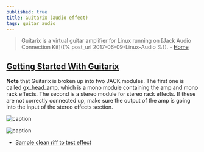 ```yaml
---
published: true
title: Guitarix (audio effect)
tags: guitar audio
---
```

> Guitarix is a virtual guitar amplifier for Linux running on [Jack Audio Connection Kit]({% post_url 2017-06-09-Linux-Audio %}). - [Home](https://guitarix.org/)

## [Getting Started With Guitarix](https://linuxaudio.github.io/libremusicproduction/html/articles/ultimate-guide-getting-started-guitarix.html)

**Note** that Guitarix is broken up into two JACK modules. The first one is called gx_head_amp, which is a mono module containing the amp and mono rack effects. The second is a stereo module for stereo rack effects. If these are not correctly connected up, make sure the output of the amp is going into the input of the stereo effects section.

![caption](https://linuxaudio.github.io/libremusicproduction/html/sites/default/files/articles/Standalone%20connections.png)

![caption](https://linuxaudio.github.io/libremusicproduction/html/sites/default/files/news/gx_gui_update.png)

- [Sample clean riff to test effect](https://www.youtube.com/watch?v=2iei5bFI9Bk)


